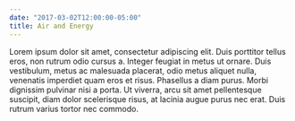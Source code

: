 ```yaml
---
date: "2017-03-02T12:00:00-05:00"
title: Air and Energy
---
```

Lorem ipsum dolor sit amet, consectetur adipiscing elit. Duis porttitor tellus eros, non rutrum odio cursus a. Integer feugiat in metus ut ornare. Duis vestibulum, metus ac malesuada placerat, odio metus aliquet nulla, venenatis imperdiet quam eros et risus. Phasellus a diam purus. Morbi dignissim pulvinar nisi a porta. Ut viverra, arcu sit amet pellentesque suscipit, diam dolor scelerisque risus, at lacinia augue purus nec erat. Duis rutrum varius tortor nec commodo. 

